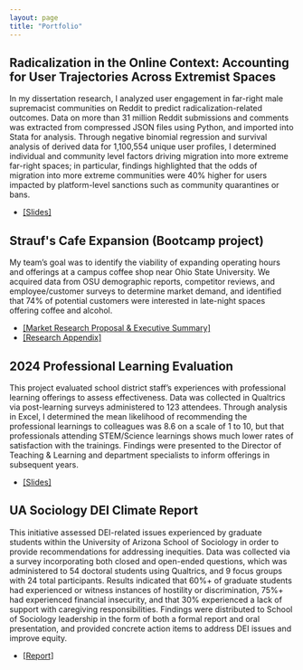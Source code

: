 ```yaml
---
layout: page
title: "Portfolio"
---
```


## Radicalization in the Online Context: Accounting for User Trajectories Across Extremist Spaces  

In my dissertation research, I analyzed user engagement in far-right male supremacist communities on Reddit to predict radicalization-related outcomes. Data on more than 31 million Reddit submissions and comments was extracted from compressed JSON files using Python, and imported into Stata for analysis. Through negative binomial regression and survival analysis of derived data for 1,100,554 unique user profiles, I determined individual and community level factors driving migration into more extreme far-right spaces; in particular, findings highlighted that the odds of migration into more extreme communities were 40% higher for users impacted by platform-level sanctions such as community quarantines or bans. 
- [[Slides]](/documents/DI_slides.pdf)

## Strauf's Cafe Expansion (Bootcamp project)  

My team’s goal was to identify the viability of expanding operating hours and offerings at a campus coffee shop near Ohio State University. We acquired data from OSU demographic reports, competitor reviews, and employee/customer surveys to determine market demand, and identified that 74% of potential customers were interested in late-night spaces offering coffee and alcohol.  
- [[Market Research Proposal & Executive Summary]](/documents/Straufs_revised.pdf)
- [[Research Appendix]](/documents/Straufs_appendix.pdf)

## 2024 Professional Learning Evaluation  

This project evaluated school district staff’s experiences with professional learning offerings to assess effectiveness. Data was collected in Qualtrics via post-learning surveys administered to 123 attendees. Through analysis in Excel, I determined the mean likelihood of recommending the professional learnings to colleagues was 8.6 on a scale of 1 to 10, but that professionals attending STEM/Science learnings shows much lower rates of satisfaction with the trainings. Findings were presented to the Director of Teaching & Learning and department specialists to inform offerings in subsequent years. 
- [[Slides]](/documents/Evaluation_slides.pdf)

## UA Sociology DEI Climate Report   

This initiative assessed DEI-related issues experienced by graduate students within the University of Arizona School of Sociology in order to provide recommendations for addressing inequities. Data was collected via a survey incorporating both closed and open-ended questions, which was administered to 54 doctoral students using Qualtrics, and 9 focus groups with 24 total participants. Results indicated that 60%+ of graduate students had experienced or witness instances of hostility or discrimination, 75%+ had experienced financial insecurity, and that 30% experienced a lack of support with caregiving responsibilities. Findings were distributed to School of Sociology leadership in the form of both a formal report and oral presentation, and provided concrete action items to address DEI issues and improve equity. 
- [[Report]](/documents/Climate_report.pdf)
